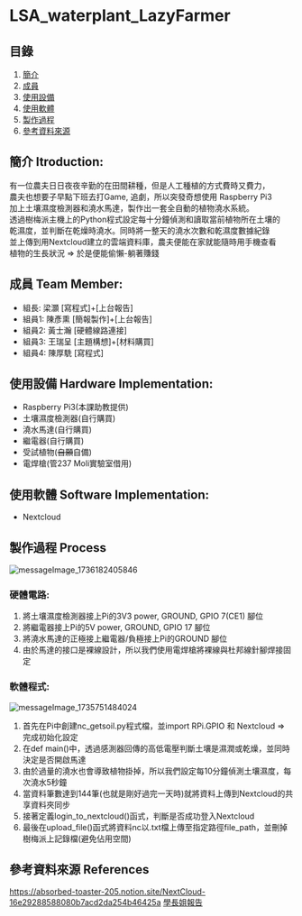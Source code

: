 # LSA_waterplant_LazyFarmer
## 目錄 
1. [簡介](#簡介)
2. [成員](#成員)
3. [使用設備](#使用設備)
4. [使用軟體](#使用軟體)
5. [製作過程](#製作過程)
6. [參考資料來源](#參考資料來源)

## 簡介 Itroduction:
有一位農夫日日夜夜辛勤的在田間耕種，但是人工種植的方式費時又費力，<br>
農夫也想要子早點下班去打Game, 追劇，所以突發奇想使用 Raspberry Pi3<br>
加上土壤濕度檢測器和澆水馬達，製作出一套全自動的植物澆水系統。<br>
透過樹梅派主機上的Python程式設定每十分鐘偵測和讀取當前植物所在土壤的<br>
乾濕度，並判斷在乾燥時澆水。同時將一整天的澆水次數和乾濕度數據紀錄<br>
並上傳到用Nextcloud建立的雲端資料庫，農夫便能在家就能隨時用手機查看<br>
植物的生長狀況 => 於是便能偷懶-躺著賺錢

## 成員 Team Member:
* 組長:  梁灝   [寫程式]+[上台報告]
* 組員1: 陳彥熏 [簡報製作]+[上台報告]
* 組員2: 黃士瀚 [硬體線路連接]
* 組員3: 王瑞呈 [主題構想]+[材料購買]
* 組員4: 陳厚駪 [寫程式]

## 使用設備 Hardware Implementation:
* Raspberry Pi3(本課助教提供)
* 土壤濕度檢測器(自行購買)
* 澆水馬達(自行購買)
* 繼電器(自行購買)
* 受試植物(~~自願~~自備)
* 電焊槍(管237 Moli實驗室借用)

## 使用軟體 Software Implementation:
* Nextcloud
  <br>

## 製作過程 Process

![messageImage_1736182405846](https://github.com/user-attachments/assets/dd6b0101-8aa3-4784-af23-bbdab0acef1a)
### 硬體電路:
1. 將土壤濕度檢測器接上Pi的3V3 power, GROUND, GPIO 7(CE1) 腳位
2. 將繼電器接上Pi的5V power, GROUND, GPIO 17 腳位
3. 將澆水馬達的正極接上繼電器/負極接上Pi的GROUND 腳位
4. 由於馬達的接口是裸線設計，所以我們使用電焊槍將裸線與杜邦線針腳焊接固定

### 軟體程式:
![messageImage_1735751484024](https://github.com/user-attachments/assets/c662a6f7-cf59-4dbb-9249-74078d3a4894)
1. 首先在Pi中創建nc_getsoil.py程式檔，並import RPi.GPIO 和 Nextcloud => 完成初始化設定
2. 在def main()中，透過感測器回傳的高低電壓判斷土壤是濕潤或乾燥，並同時決定是否開啟馬達
3. 由於過量的澆水也會導致植物掛掉，所以我們設定每10分鐘偵測土壤濕度，每次澆水5秒鐘
4. 當資料筆數達到144筆(也就是剛好過完一天時)就將資料上傳到Nextcloud的共享資料夾同步
5. 接著定義login_to_nextcloud()函式，判斷是否成功登入Nextcloud
6. 最後在upload_file()函式將資料nc以.txt檔上傳至指定路徑file_path，並刪掉樹梅派上記錄檔(避免佔用空間)

## 參考資料來源 References
https://absorbed-toaster-205.notion.site/NextCloud-16e29288588080b7acd2da254b46425a
[學長姐報告](https://github.com/NCNU-OpenSource/WaterPlant)
[]()
